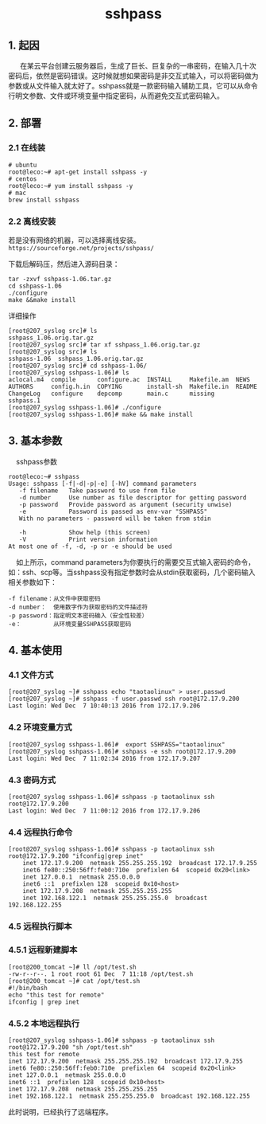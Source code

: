 <center><h1> sshpass</h1></center>

## 1. 起因
&#160; &#160; &#160; 在某云平台创建云服务器后，生成了巨长、巨复杂的一串密码，在输入几十次密码后，依然是密码错误。这时候就想如果密码是非交互式输入，可以将密码做为参数或从文件输入就太好了。sshpass就是一款密码输入辅助工具，它可以从命令行明文参数、文件或环境变量中指定密码，从而避免交互式密码输入。

## 2. 部署
### 2.1 在线装

```
# ubuntu 
root@leco:~# apt-get install sshpass -y
# centos
root@leco:~# yum install sshpass -y
# mac
brew install sshpass
```

### 2.2 离线安装

​	若是没有网络的机器，可以选择离线安装。`https://sourceforge.net/projects/sshpass/`

下载后解码压，然后进入源码目录：

```
tar -zxvf sshpass-1.06.tar.gz
cd sshpass-1.06
./configure
make &&make install
```

详细操作

```
[root@207_syslog src]# ls
sshpass_1.06.orig.tar.gz
[root@207_syslog src]# tar xf sshpass_1.06.orig.tar.gz
[root@207_syslog src]# ls
sshpass-1.06  sshpass_1.06.orig.tar.gz
[root@207_syslog src]# cd sshpass-1.06/
[root@207_syslog sshpass-1.06]# ls
aclocal.m4  compile      configure.ac  INSTALL     Makefile.am  NEWS
AUTHORS     config.h.in  COPYING       install-sh  Makefile.in  README
ChangeLog   configure    depcomp       main.c      missing      sshpass.1
[root@207_syslog sshpass-1.06]# ./configure
[root@207_syslog sshpass-1.06]# make && make install
```


## 3. 基本参数
 &#160; &#160; sshpass参数

```
root@leco:~# sshpass
Usage: sshpass [-f|-d|-p|-e] [-hV] command parameters
   -f filename   Take password to use from file
   -d number     Use number as file descriptor for getting password
   -p password   Provide password as argument (security unwise)
   -e            Password is passed as env-var "SSHPASS"
   With no parameters - password will be taken from stdin

   -h            Show help (this screen)
   -V            Print version information
At most one of -f, -d, -p or -e should be used
```

 &#160; &#160; 如上所示，command parameters为你要执行的需要交互式输入密码的命令，如：ssh、scp等。当sshpass没有指定参数时会从stdin获取密码，几个密码输入相关参数如下：

```
-f filename：从文件中获取密码
-d number：  使用数字作为获取密码的文件描述符
-p password：指定明文本密码输入（安全性较差）
-e：         从环境变量SSHPASS获取密码
```

## 4. 基本使用

### 4.1 文件方式

```
[root@207_syslog ~]# sshpass echo "taotaolinux" > user.passwd
[root@207_syslog ~]# sshpass -f user.passwd ssh root@172.17.9.200
Last login: Wed Dec  7 10:40:13 2016 from 172.17.9.206
```

### 4.2 环境变量方式

```
[root@207_syslog sshpass-1.06]#  export SSHPASS="taotaolinux"
[root@207_syslog sshpass-1.06]# sshpass -e ssh root@172.17.9.200
Last login: Wed Dec  7 11:02:34 2016 from 172.17.9.207
```

### 4.3 密码方式

```
[root@207_syslog sshpass-1.06]# sshpass -p taotaolinux ssh root@172.17.9.200
Last login: Wed Dec  7 11:00:12 2016 from 172.17.9.206
```

### 4.4 远程执行命令

```shell
[root@207_syslog sshpass-1.06]# sshpass -p taotaolinux ssh root@172.17.9.200 "ifconfig|grep inet"
    inet 172.17.9.200  netmask 255.255.255.192  broadcast 172.17.9.255
    inet6 fe80::250:56ff:feb0:710e  prefixlen 64  scopeid 0x20<link>
    inet 127.0.0.1  netmask 255.0.0.0
    inet6 ::1  prefixlen 128  scopeid 0x10<host>
    inet 172.17.9.208  netmask 255.255.255.255
    inet 192.168.122.1  netmask 255.255.255.0  broadcast 192.168.122.255
```

### 4.5 远程执行脚本

### 4.5.1 远程新建脚本

```
[root@200_tomcat ~]# ll /opt/test.sh
-rw-r--r--. 1 root root 61 Dec  7 11:18 /opt/test.sh
[root@200_tomcat ~]# cat /opt/test.sh
#!/bin/bash
echo "this test for remote"
ifconfig | grep inet
```

### 4.5.2 本地远程执行

```
[root@207_syslog sshpass-1.06]# sshpass -p taotaolinux ssh root@172.17.9.200 "sh /opt/test.sh"
this test for remote
inet 172.17.9.200  netmask 255.255.255.192  broadcast 172.17.9.255
inet6 fe80::250:56ff:feb0:710e  prefixlen 64  scopeid 0x20<link>
inet 127.0.0.1  netmask 255.0.0.0
inet6 ::1  prefixlen 128  scopeid 0x10<host>
inet 172.17.9.208  netmask 255.255.255.255
inet 192.168.122.1  netmask 255.255.255.0  broadcast 192.168.122.255
```

此时说明，已经执行了远端程序。
